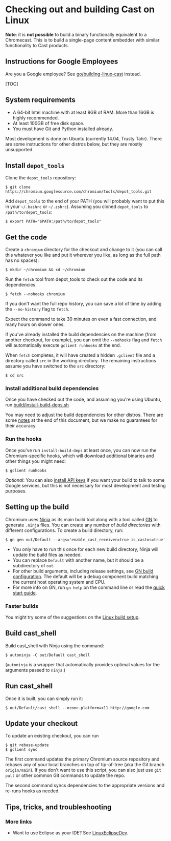 # Checking out and building Cast on Linux

**Note**: it is **not possible** to build a binary functionally
equivalent to a Chromecast. This is to build a single-page content
embedder with similar functionality to Cast products.

## Instructions for Google Employees

Are you a Google employee? See
[go/building-linux-cast](https://goto.google.com/building-linux-cast) instead.

[TOC]

## System requirements

*   A 64-bit Intel machine with at least 8GB of RAM. More than 16GB is highly
    recommended.
*   At least 100GB of free disk space.
*   You must have Git and Python installed already.

Most development is done on Ubuntu (currently 14.04, Trusty Tahr). There are
some instructions for other distros below, but they are mostly unsupported.

## Install `depot_tools`

Clone the `depot_tools` repository:

```shell
$ git clone https://chromium.googlesource.com/chromium/tools/depot_tools.git
```

Add `depot_tools` to the end of your PATH (you will probably want to put this
in your `~/.bashrc` or `~/.zshrc`). Assuming you cloned `depot_tools` to
`/path/to/depot_tools`:

```shell
$ export PATH="$PATH:/path/to/depot_tools"
```

## Get the code

Create a `chromium` directory for the checkout and change to it (you can call
this whatever you like and put it wherever you like, as long as the full path
has no spaces):

```shell
$ mkdir ~/chromium && cd ~/chromium
```

Run the `fetch` tool from depot_tools to check out the code and its
dependencies.

```shell
$ fetch --nohooks chromium
```

If you don't want the full repo history, you can save a lot of time by
adding the `--no-history` flag to `fetch`.

Expect the command to take 30 minutes on even a fast connection, and many
hours on slower ones.

If you've already installed the build dependencies on the machine (from another
checkout, for example), you can omit the `--nohooks` flag and `fetch`
will automatically execute `gclient runhooks` at the end.

When `fetch` completes, it will have created a hidden `.gclient` file and a
directory called `src` in the working directory. The remaining instructions
assume you have switched to the `src` directory:

```shell
$ cd src
```

### Install additional build dependencies

Once you have checked out the code, and assuming you're using Ubuntu, run
[build/install-build-deps.sh](/build/install-build-deps.sh)

You may need to adjust the build dependencies for other distros. There are
some [notes](#notes) at the end of this document, but we make no guarantees
for their accuracy.

### Run the hooks

Once you've run `install-build-deps` at least once, you can now run the
Chromium-specific hooks, which will download additional binaries and other
things you might need:

```shell
$ gclient runhooks
```

*Optional*: You can also [install API
keys](https://www.chromium.org/developers/how-tos/api-keys) if you want your
build to talk to some Google services, but this is not necessary for most
development and testing purposes.

## Setting up the build

Chromium uses [Ninja](https://ninja-build.org) as its main build tool along with
a tool called [GN](https://gn.googlesource.com/gn/+/main/docs/quick_start.md)
to generate `.ninja` files. You can create any number of *build directories*
with different configurations. To create a build directory, run:

```shell
$ gn gen out/Default --args='enable_cast_receiver=true is_castos=true'
```

* You only have to run this once for each new build directory, Ninja will
  update the build files as needed.
* You can replace `Default` with another name, but
  it should be a subdirectory of `out`.
* For other build arguments, including release settings, see [GN build
  configuration](https://www.chromium.org/developers/gn-build-configuration).
  The default will be a debug component build matching the current host
  operating system and CPU.
* For more info on GN, run `gn help` on the command line or read the
  [quick start guide](https://gn.googlesource.com/gn/+/main/docs/quick_start.md).

### <a name="faster-builds"></a>Faster builds

You might try some of the suggestions on the
[Linux build setup](build_instructions.md#faster-builds).

## Build cast\_shell

Build cast\_shell with Ninja using the command:

```shell
$ autoninja -C out/Default cast_shell
```

(`autoninja` is a wrapper that automatically provides optimal values for the
arguments passed to `ninja`.)

## Run cast\_shell

Once it is built, you can simply run it:

```shell
$ out/Default/cast_shell --ozone-platform=x11 http://google.com
```

## Update your checkout

To update an existing checkout, you can run

```shell
$ git rebase-update
$ gclient sync
```

The first command updates the primary Chromium source repository and rebases
any of your local branches on top of tip-of-tree (aka the Git branch
`origin/main`). If you don't want to use this script, you can also just use
`git pull` or other common Git commands to update the repo.

The second command syncs dependencies to the appropriate versions and re-runs
hooks as needed.

## Tips, tricks, and troubleshooting

### More links

*   Want to use Eclipse as your IDE? See
    [LinuxEclipseDev](eclipse_dev.md).

